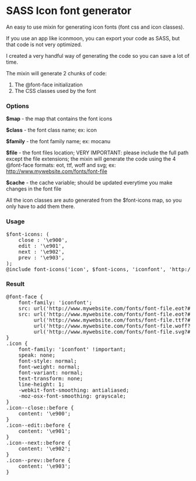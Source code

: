 # SASS Icon font generator

An easy to use mixin for generating icon fonts (font css and icon classes).

If you use an app like iconmoon, you can export your code as SASS, but that code is not very optimized.

I created a very handful way of generating the code so you can save a lot of time.

The mixin will generate 2 chunks of code:

1. The @font-face initialization
2. The CSS classes used by the font

<h3>Options</h3>
<strong>$map</strong> - the map that contains the font icons

<strong>$class</strong> - the font class name; ex: icon

<strong>$family</strong> - the font family name; ex: mocanu

<strong>$file</strong> - the font files location; VERY IMPORTANT: please include the full path except the file extensions; the mixin will generate the code using the 4 @font-face formats: eot, ttf, woff and svg; ex: http://www.mywebsite.com/fonts/font-file

<strong>$cache</strong> - the cache variable; should be updated everytime you make changes in the font file

All the icon classes are auto generated from the $font-icons map, so you only have to add them there.

<h3>Usage</h3>

<pre>
$font-icons: (
	close : '\e900',
	edit : '\e901',
	next : '\e902',
	prev : '\e903',
);
@include font-icons('icon', $font-icons, 'iconfont', 'http://www.mywebsite.com/fonts/font-file', 'vi573');
</pre>

<h3>Result</h3>

<pre>
@font-face {
	font-family: 'iconfont';
	src: url('http://www.mywebsite.com/fonts/font-file.eot?#vi573');
	src: url('http://www.mywebsite.com/fonts/font-file.eot?#vi573#iefix') format('embedded-opentype'),
	     url('http://www.mywebsite.com/fonts/font-file.ttf?#vi573') format('truetype'),
	     url('http://www.mywebsite.com/fonts/font-file.woff?#vi573') format('woff'),
	     url('http://www.mywebsite.com/fonts/font-file.svg?#vi573#dreamstime') format('svg');
}
.icon {
    font-family: 'iconfont' !important;
    speak: none;
    font-style: normal;
    font-weight: normal;
    font-variant: normal;
    text-transform: none;
    line-height: 1;
    -webkit-font-smoothing: antialiased;
    -moz-osx-font-smoothing: grayscale;
}
.icon--close::before {
    content: '\e900';
}
.icon--edit::before {
    content: '\e901';
}
.icon--next::before {
    content: '\e902';
}
.icon--prev::before {
    content: '\e903';
}
</pre>
